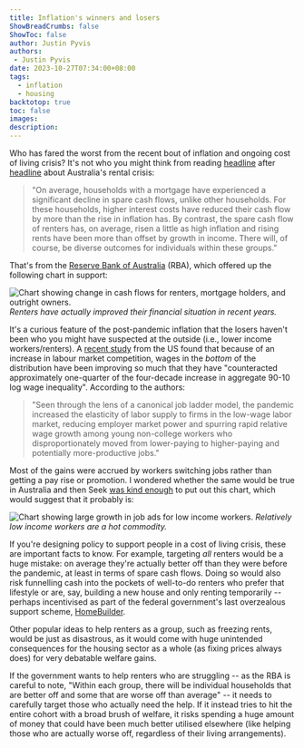 ```yaml
---
title: Inflation's winners and losers
ShowBreadCrumbs: false
ShowToc: false
author: Justin Pyvis
authors: 
 - Justin Pyvis
date: 2023-10-27T07:34:00+08:00
tags:
  - inflation
  - housing
backtotop: true
toc: false
images: 
description:
---
```

Who has fared the worst from the recent bout of inflation and ongoing cost of living crisis? It's not who you might think from reading [headline](https://www.theguardian.com/australia-news/2023/jun/22/labor-under-pressure-to-freeze-rents-as-greens-and-coalition-back-inquiry-into-housing-crisis) after [headline](https://www.macrobusiness.com.au/2023/10/australia-sleepwalks-into-calamitous-rental-crisis/) about Australia's rental crisis:

> "On average, households with a mortgage have experienced a significant decline in spare cash flows, unlike other households. For these households, higher interest costs have reduced their cash flow by more than the rise in inflation has. By contrast, the spare cash flow of renters has, on average, risen a little as high inflation and rising rents have been more than offset by growth in income. There will, of course, be diverse outcomes for individuals within these groups."

That's from the [Reserve Bank of Australia](https://www.rba.gov.au/speeches/2023/sp-gov-2023-10-24.html) (RBA), which offered up the following chart in support:

![Chart showing change in cash flows for renters, mortgage holders, and outright owners.](/images/rba-cash-flows-oct-23.png)  *Renters have actually improved their financial situation in recent years.*

It's a curious feature of the post-pandemic inflation that the losers haven't been who you might have suspected at the outside (i.e., lower income workers/renters). A [recent study](https://www.nber.org/papers/w31010) from the US found that because of an increase in labour market competition, wages in the *bottom* of the distribution have been improving so much that they have "counteracted approximately one-quarter of the four-decade increase in aggregate 90-10 log wage inequality". According to the authors:

> "Seen through the lens of a canonical job ladder model, the pandemic increased the elasticity of labor supply to firms in the low-wage labor market, reducing employer market power and spurring rapid relative wage growth among young non-college workers who disproportionately moved from lower-paying to higher-paying and potentially more-productive jobs."

Most of the gains were accrued by workers switching jobs rather than getting a pay rise or promotion. I wondered whether the same would be true in Australia and then Seek [was kind enough](https://www.seek.com.au/about/news/economist-insight-oct23-1) to put out this chart, which would suggest that it probably is:

![Chart showing large growth in job ads for low income workers.](/images/seek-job-ads-by-income-oct-23.png)  *Relatively low income workers are a hot commodity.*

If you're designing policy to support people in a cost of living crisis, these are important facts to know. For example, targeting *all* renters would be a huge mistake: on average they're actually better off than they were before the pandemic, at least in terms of spare cash flows. Doing so would also risk funnelling cash into the pockets of well-to-do renters who prefer that lifestyle or are, say, building a new house and only renting temporarily -- perhaps incentivised as part of the federal government's last overzealous support scheme, [HomeBuilder](https://www.smh.com.au/politics/federal/homebuilder-program-overstimulated-construction-and-drove-house-price-inflation-20221108-p5bwgm.html).

Other popular ideas to help renters as a group, such as freezing rents, would be just as disastrous, as it would come with huge unintended consequences for the housing sector as a whole (as fixing prices always does) for very debatable welfare gains.

If the government wants to help renters who are struggling -- as the RBA is careful to note, "Within each group, there will be individual households that are better off and some that are worse off than average" -- it needs to carefully target those who actually need the help. If it instead tries to hit the entire cohort with a broad brush of welfare, it risks spending a huge amount of money that could have been much better utilised elsewhere (like helping those who are actually worse off, regardless of their living arrangements).